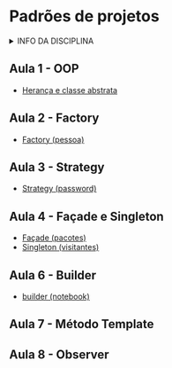 # Padrões de projetos

<details>
<summary>INFO DA DISCIPLINA</summary>

- **[AVA](https://ava.ifpr.edu.br/course/view.php?id=14062)**
- Curso: TADS
- Período: 6°
- Horário: segunda, 19:00 às 22:20 (Lab 3)
- Período letivo: **2025/2**
- Aulas: 04/08/25 à dez/25
- **[Repositório](https://github.com/fscheidt/padroes)**

</details>


## Aula 1 - OOP
- [Herança e classe abstrata](/oo/pessoa.py)

## Aula 2 - Factory
- [Factory (pessoa)](/factory)

## Aula 3 - Strategy
- [Strategy (password)](/strategy/strategies.py)

## Aula 4 - Façade e Singleton
- [Façade (pacotes)](/facade/pacotes.py)
- [Singleton (visitantes)](/singleton/page_count.py)

## Aula 6 - Builder
- [builder (notebook)](/builder/builder.py)

## Aula 7 - Método Template

## Aula 8 - Observer
